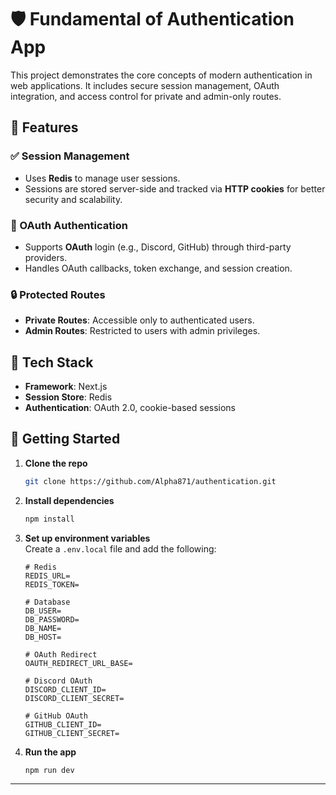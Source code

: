 

# 🛡️ Fundamental of Authentication App

This project demonstrates the core concepts of modern authentication in web applications. It includes secure session management, OAuth integration, and access control for private and admin-only routes.

## 🔐 Features

### ✅ Session Management
- Uses **Redis** to manage user sessions.
- Sessions are stored server-side and tracked via **HTTP cookies** for better security and scalability.

### 🔗 OAuth Authentication
- Supports **OAuth** login (e.g., Discord, GitHub) through third-party providers.
- Handles OAuth callbacks, token exchange, and session creation.

### 🔒 Protected Routes
- **Private Routes**: Accessible only to authenticated users.
- **Admin Routes**: Restricted to users with admin privileges.

## 🧰 Tech Stack
- **Framework**: Next.js  
- **Session Store**: Redis  
- **Authentication**: OAuth 2.0, cookie-based sessions

## 🚀 Getting Started

1. **Clone the repo**  
   ```bash
   git clone https://github.com/Alpha871/authentication.git
   ```

2. **Install dependencies**  
   ```bash
   npm install
   ```

3. **Set up environment variables**  
   Create a `.env.local` file and add the following:

   ```env
   # Redis
   REDIS_URL=
   REDIS_TOKEN=

   # Database
   DB_USER=
   DB_PASSWORD=
   DB_NAME=
   DB_HOST=

   # OAuth Redirect
   OAUTH_REDIRECT_URL_BASE=

   # Discord OAuth
   DISCORD_CLIENT_ID=
   DISCORD_CLIENT_SECRET=

   # GitHub OAuth
   GITHUB_CLIENT_ID=
   GITHUB_CLIENT_SECRET=
   ```

4. **Run the app**  
   ```bash
   npm run dev
   ```

---

